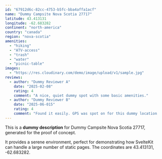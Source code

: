 ```yaml
---
id: "67912d6c-82cc-4753-b5fc-bba4affa1acf"
name: "Dummy Campsite Nova Scotia 27717"
latitude: 43.413131
longitude: -62.683282
continent: "north-america"
country: "canada"
region: "nova-scotia"
amenities:
  - "hiking"
  - "ATV-access"
  - "trash"
  - "water"
  - "picnic-table"
images:
  - "https://res.cloudinary.com/demo/image/upload/v1/sample.jpg"
reviews:
  - author: "Dummy Reviewer A"
    date: "2025-02-08"
    rating: 4
    comment: "A nice, quiet dummy spot with some basic amenities."
  - author: "Dummy Reviewer B"
    date: "2025-06-015"
    rating: 4
    comment: "Found it easily. GPS was spot on for this dummy location."
---
```


This is a **dummy description** for Dummy Campsite Nova Scotia 27717, generated for the proof of concept.

It provides a serene environment, perfect for demonstrating how SvelteKit can handle a large number of static pages. The coordinates are 43.413131, -62.683282.

